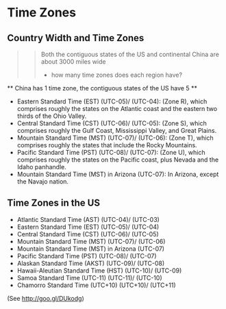 # Time Zones

## Country Width and Time Zones

>> Both the contiguous states of the US and continental China are about 3000 miles wide 
>> - how many time zones does each region have?

** China has 1 time zone, the contiguous states of the US have 5 **

- Eastern Standard Time (EST) (UTC-05)/ (UTC-04): (Zone R), which comprises roughly the states on the Atlantic coast and the eastern two thirds of the Ohio Valley.
- Central Standard Time (CST) (UTC-06)/ (UTC-05): (Zone S), which comprises roughly the Gulf Coast, Mississippi Valley, and Great Plains.
- Mountain Standard Time (MST) (UTC-07)/ (UTC-06): (Zone T), which comprises roughly the states that include the Rocky Mountains.
- Pacific Standard Time (PST) (UTC-08)/ (UTC-07): (Zone U), which comprises roughly the states on the Pacific coast, plus Nevada and the Idaho panhandle.
- Mountain Standard Time (MST) in Arizona (UTC-07): In Arizona, except the Navajo nation.

## Time Zones in the US

- Atlantic Standard Time (AST) (UTC-04)/ (UTC-03)
- Eastern Standard Time (EST) (UTC-05)/ (UTC-04)
- Central Standard Time (CST) (UTC-06)/ (UTC-05)
- Mountain Standard Time (MST) (UTC-07)/ (UTC-06)
- Mountain Standard Time (MST) in Arizona (UTC-07)
- Pacific Standard Time (PST) (UTC-08)/ (UTC-07)
- Alaskan Standard Time (AKST) (UTC-09)/ (UTC-08)
- Hawaii-Aleutian Standard Time (HST) (UTC-10)/ (UTC-09)
- Samoa Standard Time (UTC-11) (UTC-11)/ (UTC-10)
- Chamorro Standard Time (UTC+10) (UTC+10)/ (UTC+11)
 
(See http://goo.gl/DUkodg)
